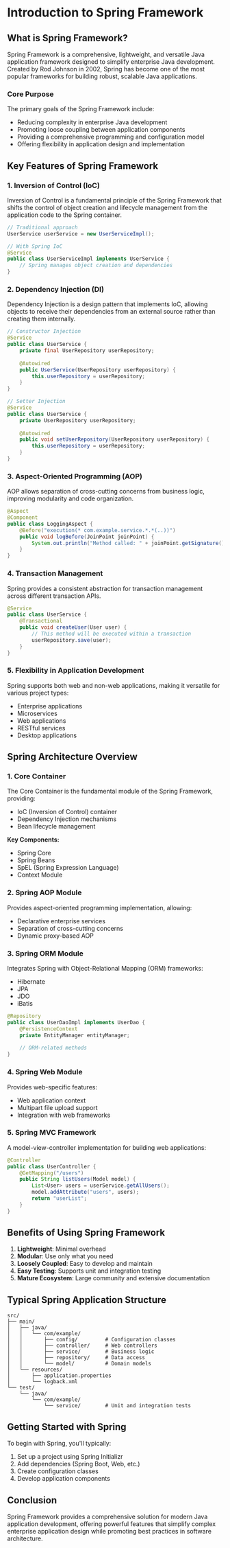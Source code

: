 # Introduction to Spring Framework

## What is Spring Framework?

Spring Framework is a comprehensive, lightweight, and versatile Java application framework designed to simplify enterprise Java development. Created by Rod Johnson in 2002, Spring has become one of the most popular frameworks for building robust, scalable Java applications.

### Core Purpose

The primary goals of the Spring Framework include:
- Reducing complexity in enterprise Java development
- Promoting loose coupling between application components
- Providing a comprehensive programming and configuration model
- Offering flexibility in application design and implementation

## Key Features of Spring Framework

### 1. Inversion of Control (IoC)

Inversion of Control is a fundamental principle of the Spring Framework that shifts the control of object creation and lifecycle management from the application code to the Spring container.

```java
// Traditional approach
UserService userService = new UserServiceImpl();

// With Spring IoC
@Service
public class UserServiceImpl implements UserService {
    // Spring manages object creation and dependencies
}
```

### 2. Dependency Injection (DI)

Dependency Injection is a design pattern that implements IoC, allowing objects to receive their dependencies from an external source rather than creating them internally.

```java
// Constructor Injection
@Service
public class UserService {
    private final UserRepository userRepository;
    
    @Autowired
    public UserService(UserRepository userRepository) {
        this.userRepository = userRepository;
    }
}

// Setter Injection
@Service
public class UserService {
    private UserRepository userRepository;
    
    @Autowired
    public void setUserRepository(UserRepository userRepository) {
        this.userRepository = userRepository;
    }
}
```

### 3. Aspect-Oriented Programming (AOP)

AOP allows separation of cross-cutting concerns from business logic, improving modularity and code organization.

```java
@Aspect
@Component
public class LoggingAspect {
    @Before("execution(* com.example.service.*.*(..))")
    public void logBefore(JoinPoint joinPoint) {
        System.out.println("Method called: " + joinPoint.getSignature().getName());
    }
}
```

### 4. Transaction Management

Spring provides a consistent abstraction for transaction management across different transaction APIs.

```java
@Service
public class UserService {
    @Transactional
    public void createUser(User user) {
        // This method will be executed within a transaction
        userRepository.save(user);
    }
}
```

### 5. Flexibility in Application Development

Spring supports both web and non-web applications, making it versatile for various project types:
- Enterprise applications
- Microservices
- Web applications
- RESTful services
- Desktop applications

## Spring Architecture Overview

### 1. Core Container

The Core Container is the fundamental module of the Spring Framework, providing:
- IoC (Inversion of Control) container
- Dependency Injection mechanisms
- Bean lifecycle management

**Key Components:**
- Spring Core
- Spring Beans
- SpEL (Spring Expression Language)
- Context Module

### 2. Spring AOP Module

Provides aspect-oriented programming implementation, allowing:
- Declarative enterprise services
- Separation of cross-cutting concerns
- Dynamic proxy-based AOP

### 3. Spring ORM Module

Integrates Spring with Object-Relational Mapping (ORM) frameworks:
- Hibernate
- JPA
- JDO
- iBatis

```java
@Repository
public class UserDaoImpl implements UserDao {
    @PersistenceContext
    private EntityManager entityManager;
    
    // ORM-related methods
}
```

### 4. Spring Web Module

Provides web-specific features:
- Web application context
- Multipart file upload support
- Integration with web frameworks

### 5. Spring MVC Framework

A model-view-controller implementation for building web applications:

```java
@Controller
public class UserController {
    @GetMapping("/users")
    public String listUsers(Model model) {
        List<User> users = userService.getAllUsers();
        model.addAttribute("users", users);
        return "userList";
    }
}
```

## Benefits of Using Spring Framework

1. **Lightweight**: Minimal overhead
2. **Modular**: Use only what you need
3. **Loosely Coupled**: Easy to develop and maintain
4. **Easy Testing**: Supports unit and integration testing
5. **Mature Ecosystem**: Large community and extensive documentation

## Typical Spring Application Structure

```
src/
├── main/
│   ├── java/
│   │   └── com/example/
│   │       ├── config/         # Configuration classes
│   │       ├── controller/     # Web controllers
│   │       ├── service/        # Business logic
│   │       ├── repository/     # Data access
│   │       └── model/          # Domain models
│   └── resources/
│       ├── application.properties
│       └── logback.xml
└── test/
    └── java/
        └── com/example/
            └── service/        # Unit and integration tests
```

## Getting Started with Spring

To begin with Spring, you'll typically:
1. Set up a project using Spring Initializr
2. Add dependencies (Spring Boot, Web, etc.)
3. Create configuration classes
4. Develop application components

## Conclusion

Spring Framework provides a comprehensive solution for modern Java application development, offering powerful features that simplify complex enterprise application design while promoting best practices in software architecture.